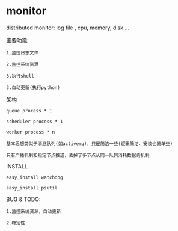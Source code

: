 # monitor
distributed monitor:  log file , cpu, memory, disk ...

主要功能

    1.监控日志文件

    2.监控系统资源

    3.执行shell

    3.自动更新(执行python)
    
架构

    queue process * 1

    scheduler process * 1

    worker process * n

    基本思想类似于消息队列(如activemq)，只是简洁一些(逻辑简洁、安装也简单些)

    只有广播机制和指定节点推送，丢掉了多节点从同一队列消耗数据的机制

INSTALL

    easy_install watchdog
    
    easy_install psutil

BUG & TODO:

    1.监控系统资源，自动更新

    2.稳定性
